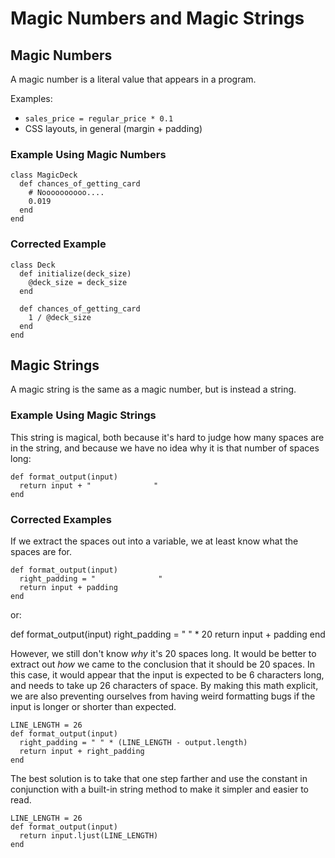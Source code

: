 # Magic Numbers and Magic Strings

## Magic Numbers

A magic number is a literal value that appears in a program.

Examples:
* `sales_price = regular_price * 0.1`
* CSS layouts, in general (margin + padding)

### Example Using Magic Numbers

    class MagicDeck
      def chances_of_getting_card
        # Noooooooooo....
        0.019
      end
    end

### Corrected Example

    class Deck
      def initialize(deck_size)
        @deck_size = deck_size
      end

      def chances_of_getting_card
        1 / @deck_size
      end
    end


## Magic Strings

A magic string is the same as a magic number, but is instead a string.

### Example Using Magic Strings

This string is magical, both because it's hard to judge how many spaces are in the string, and because we have no idea why it is that number of spaces long:

    def format_output(input)
      return input + "              "
    end

### Corrected Examples

If we extract the spaces out into a variable, we at least know what the spaces are for.

    def format_output(input)
      right_padding = "              "
      return input + padding
    end

or:

def format_output(input)
  right_padding = " " * 20
  return input + padding
end

However, we still don't know *why* it's 20 spaces long.  It would be better to extract out *how* we came to the conclusion that it should be 20 spaces.  In this case, it would appear that the input is expected to be 6 characters long, and needs to take up 26 characters of space.  By making this math explicit, we are also preventing ourselves from having weird formatting bugs if the input is longer or shorter than expected.

    LINE_LENGTH = 26
    def format_output(input)
      right_padding = " " * (LINE_LENGTH - output.length)
      return input + right_padding
    end

The best solution is to take that one step farther and use the constant in conjunction with a built-in string method to make it simpler and easier to read.

    LINE_LENGTH = 26
    def format_output(input)
      return input.ljust(LINE_LENGTH)
    end
